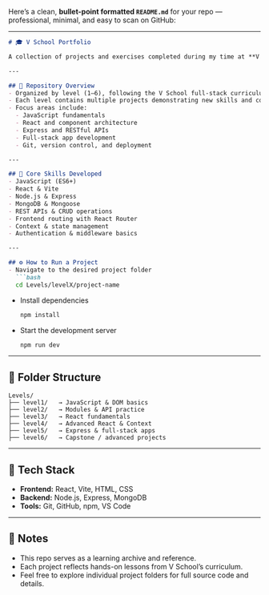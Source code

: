 Here’s a clean, **bullet-point formatted `README.md`** for your repo — professional, minimal, and easy to scan on GitHub:

---

````markdown
# 🎓 V School Portfolio

A collection of projects and exercises completed during my time at **V School**.

---

## 📁 Repository Overview
- Organized by level (1–6), following the V School full-stack curriculum  
- Each level contains multiple projects demonstrating new skills and concepts  
- Focus areas include:
  - JavaScript fundamentals
  - React and component architecture
  - Express and RESTful APIs
  - Full-stack app development
  - Git, version control, and deployment

---

## 🧠 Core Skills Developed
- JavaScript (ES6+)
- React & Vite
- Node.js & Express
- MongoDB & Mongoose
- REST APIs & CRUD operations
- Frontend routing with React Router
- Context & state management
- Authentication & middleware basics

---

## ⚙️ How to Run a Project
- Navigate to the desired project folder  
  ```bash
  cd Levels/levelX/project-name
````

* Install dependencies

  ```bash
  npm install
  ```
* Start the development server

  ```bash
  npm run dev
  ```

---

## 🧩 Folder Structure

```
Levels/
├── level1/   → JavaScript & DOM basics
├── level2/   → Modules & API practice
├── level3/   → React fundamentals
├── level4/   → Advanced React & Context
├── level5/   → Express & full-stack apps
├── level6/   → Capstone / advanced projects
```

---

## 🧰 Tech Stack

* **Frontend:** React, Vite, HTML, CSS
* **Backend:** Node.js, Express, MongoDB
* **Tools:** Git, GitHub, npm, VS Code

---

## 📜 Notes

* This repo serves as a learning archive and reference.
* Each project reflects hands-on lessons from V School’s curriculum.
* Feel free to explore individual project folders for full source code and details.


